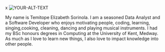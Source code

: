 
x<picture>
 <source media="(prefers-color-scheme: dark)" srcset="YOUR-DARKMODE-IMAGE">
 <source media="(prefers-color-scheme: light)" srcset="YOUR-LIGHTMODE-IMAGE">
 <img alt="YOUR-ALT-TEXT" src="YOUR-DEFAULT-IMAGE">
</picture>


My name is Temitope Elizabeth Sorinola.
I am a seasoned Data Analyst and a Software Developer who enjoys motivating people, coding, learning, singing,cooking, cleaning, dancing
and playing musical instruments. I had my BSc honours degrees in Computing at the University of Kent, Medway. As much as I love to learn new things, I also love to impact knowledge into other people. 

<!--
**temliz/temliz** is a ✨ _special_ ✨ repository because its `README.md` (this file) appears on your GitHub profile.
My name is Temitope Elizabeth Sorinola.
I am a seasoned Data Analyst and a Software Developer who enjoys motivating people, learning , singing,cooking, cleaning, dancing
and playin musical instruments. I had my BSc honours degrees in Computing at the University of Kent, Medway. As much as I love to learn new things, I also love to impact knoledge into other people.


-->
